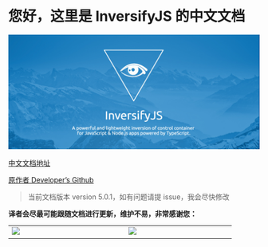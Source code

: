 # 您好，这里是 InversifyJS 的中文文档

![image](https://raw.githubusercontent.com/inversify/inversify.github.io/master/img/cover.jpg)

[中文文档地址](https://chinabigpan.github.io/inversifyjs_docs_cn/)

[原作者 Developer’s Github](https://github.com/inversify/InversifyJS/)

> 当前文档版本 version 5.0.1，如有问题请提 issue，我会尽快修改

**译者会尽最可能跟随文档进行更新，维护不易，非常感谢您：**

<table>
    <tbody>
        <tr>
            <td width='220'>
                <img src='https://chinabigpan.github.io/inversifyjs_docs_cn/images/paidWechatFive.jpeg'/>
            </td>
            <td width='200'>
                <img src='https://chinabigpan.github.io/inversifyjs_docs_cn/images/paidAlipayFive.jpeg'/>
            </td>
        </tr>
    </tbody>
</table>